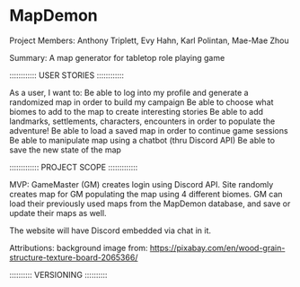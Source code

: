 # MapDemon
Project Members: Anthony Triplett, Evy Hahn, Karl Polintan, Mae-Mae Zhou 

Summary: A map generator for tabletop role playing game

::::::::::::
USER STORIES
::::::::::::

As a user, I want to: 
Be able to log into my profile and generate a randomized map in order to build my campaign
Be able to choose what biomes to add to the map to create interesting stories
Be able to add landmarks, settlements, characters, encounters in order to populate the adventure!
Be able to load a saved map in order to continue game sessions
Be able to manipulate map using a chatbot (thru Discord API)
Be able to save the new state of the map

:::::::::::::
PROJECT SCOPE
:::::::::::::

MVP:
GameMaster (GM) creates login using Discord API.
Site randomly creates map for GM populating the map using 4 different biomes.
GM can load their previously used maps from the MapDemon database, and save or update their maps as well.

The website will have Discord embedded via chat in it.

Attributions:
background image from: https://pixabay.com/en/wood-grain-structure-texture-board-2065366/


::::::::::
VERSIONING
::::::::::
